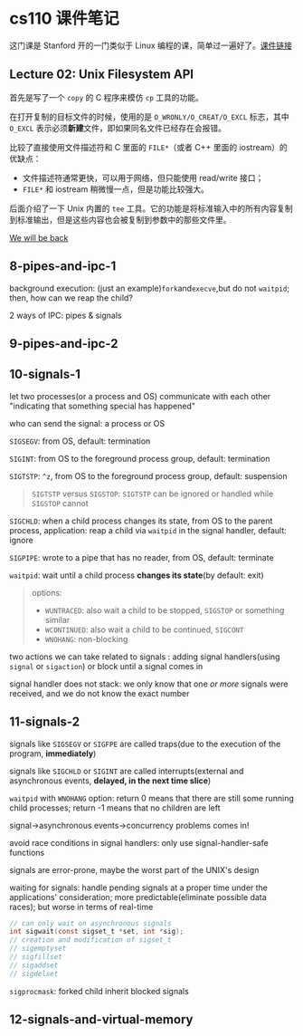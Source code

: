 # cs110 课件笔记

这门课是 Stanford 开的一门类似于 Linux 编程的课，简单过一遍好了。[课件链接](http://web.stanford.edu/class/cs110/slides-handouts.html)

## Lecture 02: Unix Filesystem API

首先是写了一个 `copy` 的 C 程序来模仿 `cp` 工具的功能。

在打开复制的目标文件的时候，使用的是 `O_WRONLY/O_CREAT/O_EXCL` 标志，其中 `O_EXCL` 表示必须**新建**文件，即如果同名文件已经存在会报错。

比较了直接使用文件描述符和 C 里面的 `FILE*`（或者 C++ 里面的 iostream）的优缺点：

* 文件描述符通常更快，可以用于网络，但只能使用 read/write 接口；
* `FILE*` 和 iostream 稍微慢一点，但是功能比较强大。

后面介绍了一下 Unix 内置的 `tee` 工具。它的功能是将标准输入中的所有内容复制到标准输出，但是这些内容也会被复制到参数中的那些文件里。

[We will be back](http://web.stanford.edu/class/cs110/lectures/02-slides.pdf)

## 8-pipes-and-ipc-1

background execution: (just an example)`fork`and`execve`,but do not `waitpid`; then, how can we reap the child?

2 ways of IPC: pipes & signals

## 9-pipes-and-ipc-2

## 10-signals-1

let two processes(or a process and OS) communicate with each other "indicating that something special has happened"

who can send the signal: a process or OS

`SIGSEGV`: from OS, default: termination

`SIGINT`: from OS to the foreground process group, default: termination

`SIGTSTP`: `^z`, from OS to the foreground process group, default: suspension

> `SIGTSTP` versus `SIGSTOP`: `SIGTSTP` can be ignored or handled while `SIGSTOP` cannot

`SIGCHLD`: when a child process changes its state, from OS to the parent process, application: reap a child via `waitpid` in the signal handler, default: ignore

`SIGPIPE`: wrote to a pipe that has no reader, from OS, default: terminate

`waitpid`: wait until a child process **changes its state**(by default: exit)

> options:
>
> * `WUNTRACED`: also wait a child to be stopped, `SIGSTOP` or something similar
> * `WCONTINUED`: also wait a child to be continued, `SIGCONT`
> * `WNOHANG`: non-blocking

two actions we can take related to signals : adding signal handlers(using `signal` or `sigaction`) or block until a signal comes in

signal handler does not stack: we only know that one *or more* signals were received, and we do not know the exact number

## 11-signals-2

signals like `SIGSEGV` or `SIGFPE` are called traps(due to the execution of the program, **immediately**)

signals like `SIGCHLD` or `SIGINT` are called interrupts(external and asynchronous events, **delayed, in the next time slice**)

`waitpid` with `WNOHANG` option: return 0 means that there are still some running child processes; return -1 means that no children are left

signal->asynchronous events->concurrency problems comes in!

avoid race conditions in signal handlers: only use signal-handler-safe functions

signals are error-prone, maybe the worst part of the UNIX's design

waiting for signals: handle pending signals at a proper time under the applications' consideration; more predictable(eliminate possible data races); but worse in terms of real-time

```c
// can only wait on asynchronous signals
int sigwait(const sigset_t *set, int *sig);
// creation and modification of sigset_t
// sigemptyset
// sigfillset
// sigaddset
// sigdelset
```

`sigprocmask`: forked child inherit blocked signals

## 12-signals-and-virtual-memory

